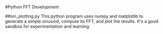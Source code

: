 #Python FFT Development

##sin_plotting.py
This python program uses numpy and matplotlib to generate a simple sinusoid, compute its FFT, and plot the results. It's a good sandbox for experimentation and learning.
